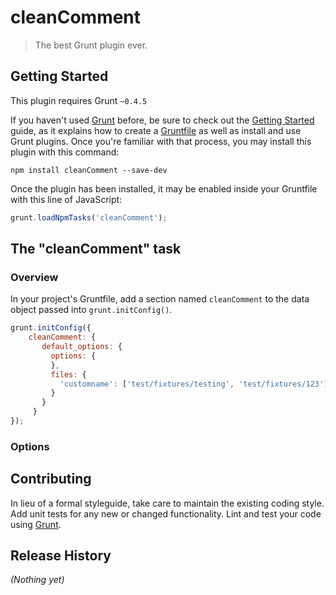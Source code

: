 # cleanComment

> The best Grunt plugin ever.

## Getting Started
This plugin requires Grunt `~0.4.5`

If you haven't used [Grunt](http://gruntjs.com/) before, be sure to check out the [Getting Started](http://gruntjs.com/getting-started) guide, as it explains how to create a [Gruntfile](http://gruntjs.com/sample-gruntfile) as well as install and use Grunt plugins. Once you're familiar with that process, you may install this plugin with this command:

```shell
npm install cleanComment --save-dev
```

Once the plugin has been installed, it may be enabled inside your Gruntfile with this line of JavaScript:

```js
grunt.loadNpmTasks('cleanComment');
```

## The "cleanComment" task

### Overview
In your project's Gruntfile, add a section named `cleanComment` to the data object passed into `grunt.initConfig()`.

```js
grunt.initConfig({
    cleanComment: {
       default_options: {
         options: {
         },
         files: {
           'customname': ['test/fixtures/testing', 'test/fixtures/123']
         }
       }
     }
});
```

### Options

## Contributing
In lieu of a formal styleguide, take care to maintain the existing coding style. Add unit tests for any new or changed functionality. Lint and test your code using [Grunt](http://gruntjs.com/).

## Release History
_(Nothing yet)_

